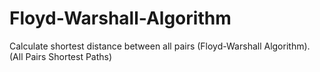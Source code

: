 # Floyd-Warshall-Algorithm
Calculate shortest distance between all pairs (Floyd-Warshall Algorithm). (All Pairs Shortest Paths) 
